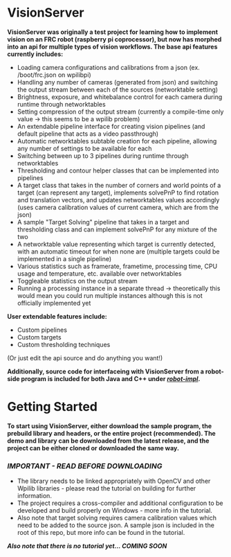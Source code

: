 # VisionServer
__VisionServer was originally a test project for learning how to implement vision on an FRC robot (raspberry pi coprocessor), but now has morphed into an api for multiple types of vision workflows. The base api features currently includes:__
  - Loading camera configurations and calibrations from a json (ex. /boot/frc.json on wpilibpi)
  - Handling any number of cameras (generated from json) and switching the output stream between each of the sources (networktable setting)
  - Brightness, exposure, and whitebalance control for each camera during runtime through networktables
  - Setting compression of the output stream (currently a compile-time only value -> this seems to be a wpilib problem)
  - An extendable pipeline interface for creating vision pipelines (and default pipeline that acts as a video passthrough)
  - Automatic networktables subtable creation for each pipeline, allowing any number of settings to be available for each
  - Switching between up to 3 pipelines during runtime through networktables
  - Thresholding and contour helper classes that can be implemented into pipelines
  - A target class that takes in the number of corners and world points of a target (can represent any target), implements solvePnP to find rotation and translation vectors, and updates networktables values accordingly (uses camera calibration values of current camera, which are from the json)
  - A sample "Target Solving" pipeline that takes in a target and thresholding class and can implement solvePnP for any mixture of the two
  - A networktable value representing which target is currently detected, with an automatic timeout for when none are (multiple targets could be implemented in a single pipeline)
  - Various statistics such as framerate, frametime, processing time, CPU usage and temperature, etc. available over networktables
  - Toggleable statistics on the output stream
  - Running a processing instance in a separate thread -> theoretically this would mean you could run multiple instances although this is not officially implemented yet

__User extendable features include:__
  - Custom pipelines
  - Custom targets
  - Custom thresholding techniques

  (Or just edit the api source and do anything you want!)
  
__Additionally, source code for interfaceing with VisionServer from a robot-side program is included for both Java and C++ under [_robot-impl_](robot-impl).__

# Getting Started
__To start using VisionServer, either download the sample program, the prebuild library and headers, or the entire project (recommended). The demo and library can be downloaded from the latest release, and the project can be either cloned or downloaded the same way.__

### **_IMPORTANT - READ BEFORE DOWNLOADING_**
- The library needs to be linked appropriately with OpenCV and other Wpilib libraries - please read the tutorial on building for further information.
- The project requires a cross-compiler and additional configuration to be developed and build properly on Windows - more info in the tutorial.
- Also note that target solving requires camera calibration values which need to be added to the source json. A sample json is included in the root of this repo, but more info can be found in the tutorial.

**_Also note that there is no tutorial yet... COMING SOON_**
